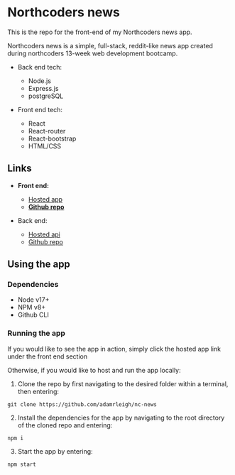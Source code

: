 # Northcoders news

This is the repo for the front-end of my Northcoders news app.

Northcoders news is a simple, full-stack, reddit-like news app created during northcoders 13-week web development bootcamp.

- Back end tech:
  - Node.js
  - Express.js
  - postgreSQL
 
- Front end tech:
  - React
  - React-router
  - React-bootstrap
  - HTML/CSS

## Links

  - **Front end:**
    - [Hosted app](https://jovial-brahmagupta-dbf249.netlify.app/)
    - [**Github repo**](https://github.com/adamrleigh/nc-news)

  - Back end:
    - [Hosted api](https://adam-northcoders-news.herokuapp.com/)
    - [Github repo](https://github.com/adamrleigh/Northcoders-News)

## Using the app

### Dependencies

- Node v17+
- NPM v8+
- Github CLI

### Running the app

If you would like to see the app in action, simply click the hosted app link under the front end section

Otherwise, if you would like to host and run the app locally:

1. Clone the repo by first navigating to the desired folder within a terminal, then entering:
```
git clone https://github.com/adamrleigh/nc-news
```

2. Install the dependencies for the app by navigating to the root directory of the cloned repo and entering:
```
npm i
```

3. Start the app by entering:
```
npm start
```
